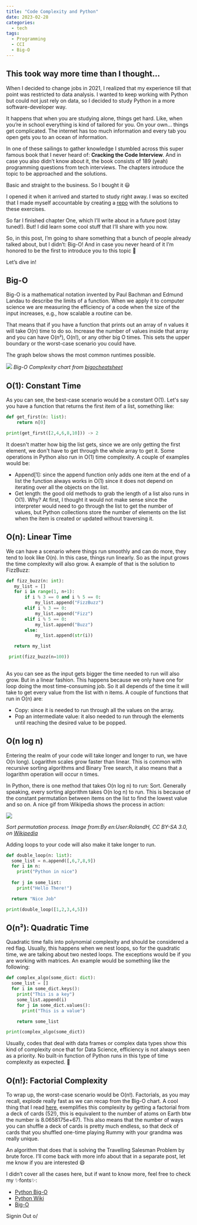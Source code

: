```yaml
---
title: "Code Complexity and Python"
date: 2023-02-28
categories:
  - tech
tags:
  - Programming
  - CCI
  - Big-O
---
```

## This took way more time than I thought... 

When I decided to change jobs in 2021, I realized that my experience till that point was restricted to data analysis.  I wanted to keep working with Python but could not just rely on data, so I decided to study Python in a more software-developer way.

It happens that when you are studying alone, things get hard. Like, when you’re in school everything is kind of tailored for you. On your own… things get complicated. The internet has too much information and every tab you open gets you to an ocean of information.

In one of these sailings to gather knowledge I stumbled across this super famous book that I never heard of: **Cracking the Code Interview**. And in case you also didn’t know about it, the book consists of 189 (yeah) programming questions from tech interviews. The chapters introduce the topic to be approached and the solutions.

Basic and straight to the business. So I bought it 😃 

I opened it when it arrived and started to study right away. I was so excited that I made myself accountable by creating a [repo](https://github.com/Isabela192/Coding_Interview) with the solutions to these exercises.

So far I finished chapter One, which I’ll write about in a future post (stay tuned!). But! I did learn some cool stuff that I’ll share with you now.

So, in this post, I’m going to share something that a bunch of people already talked about, but I didn’t: Big-O! And in case you never heard of it I’m honored to be the first to introduce you to this topic 🥳

Let’s dive in!

## Big-O

Big-O is a mathematical notation invented by Paul Bachman and Edmund Landau to describe the limits of a function. When we apply it to computer science we are measuring the efficiency of a code when the size of the input increases, e.g., how scalable a routine can be.

That means that if you have a function that prints out an array of n values it will take O(n) time to do so. Increase the number of values inside that array and you can have O(n²), O(n!), or any other big O times. This sets the upper boundary or the worst-case scenario you could have.

The graph below shows the most common runtimes possible.

![](/assets/images/post_images/big_O_chart.png)
*Big-O Complexity chart
from  [bigocheatsheet](https://www.bigocheatsheet.com/)*

## O(1): Constant Time
As you can see, the best-case scenario would be a constant O(1). Let's say you have a function that returns the first item of a list, something like:

````Python
def get_first(n: list):
	return n[0]

print(get_first([2,4,6,8,10])) -> 2
````

It doesn't matter how big the list gets, since we are only getting the first element, we don't have to get through the whole array to get it. Some operations in Python also run in O(1) time complexity. A couple of examples would be:

- Append[1]: since the append function only adds one item at the end of a list the function always works in O(1) since it does not depend on iterating over all the objects on the list.
- Get length: the good old methods to grab the length of a list also runs in O(1). Why? At first, I thought it would not make sense since the interpreter would need to go through the list to get the number of values, but Python collections store the number of elements on the list when the item is created or updated without traversing it.

## O(n): Linear Time
We can have a scenario where things run smoothly and can do more, they tend to look like  O(n). In this case,   things run linearly.  So as the input grows the time complexity will also grow. A example of that is the solution to FizzBuzz:

 ```Python
def fizz_buzz(n: int):
    my_list = []
    for i in range(1, n+1):
        if i % 3 == 0 and i % 5 == 0:
            my_list.append("FizzBuzz")
        elif i % 3 == 0:
            my_list.append("Fizz")
        elif i % 5 == 0:
            my_list.append("Buzz")
        else:
            my_list.append(str(i))

    return my_list

  print(fizz_buzz(n=100))
  
```
 As you can see as the input gets bigger the time needed to run will also grow. But in a linear fashion. This happens because we only have one for loop doing the most time-consuming job. So it all depends of the time it will take to get every value from the list with n items.
A couple of functions that run in O(n) are:

- Copy: since it is needed to run through all the values on the array.
- Pop an intermediate value: it also needed to run through the elements until reaching the desired value to be popped.

## O(n log n)
Entering the realm of your code will take longer and longer to run, we have O(n long). Logarithm scales grow faster than linear. This is common with recursive sorting algorithms and Binary Tree search, it also means that a logarithm operation will occur n times.

In Python, there is one method that takes O(n log n) to run: Sort. Generally speaking, every sorting algorithm takes O(n log n) to run. This is because of the constant permutation between items on the list to find the lowest value and so on. A nice gif from Wikipedia shows the process in action:

![](/assets/images/post_images/Sorting_quicksort_anim.gif)

*Sort permutation process. Image from:By en:User:RolandH, CC BY-SA 3.0, on [Wikipedia](https://en.wikipedia.org/wiki/Quicksort)*

Adding loops to your code will also make it take longer to run.


```Python
def double_loop(n: list):
  some_list = n.append([,6,7,8,9])
  for i in n:
    print("Python in nice")
    
  for j in some_list:
    print("Hello There!")

  return "Nice Job"

print(double_loop([1,2,3,4,5]))
```

## O(n²): Quadratic Time

Quadratic time falls into polynomial complexity and should be considered a red flag. Usually, this happens when we nest loops, so for the quadratic time, we are talking about two nested loops. The exceptions would be if you are working with matrices. An example would be something like the following: 

```Python
def complex_algo(some_dict: dict):
  some_list = []
  for i in some_dict.keys():
    print("This is a key")
    some_list.append(i)
    for j in some_dict.values():
      print("This is a value")

    return some_list

print(complex_algo(some_dict))
```
Usually, codes that deal with data frames or complex data types show this kind of complexity once that for Data Science, efficiency is not always seen as a priority. No built-in function of Python runs in this type of time complexity as expected. 🙂

## O(n!): Factorial Complexity
To wrap up, the worst-case scenario would be O(n!). Factorials, as you may recall, explode really fast as we can recap from the Big-O chart. A cool thing that I read [here](https://builtin.com/software-engineering-perspectives/nlogn), exemplifies this complexity by getting a factorial from a deck of cards (52!), this is equivalent to the number of atoms on Earth btw the number is 8.0658175e+67). This also means that the number of ways you can shuffle a deck of cards is pretty much endless, so that deck of cards that you shuffled one-time playing Rummy with your grandma was really unique.

An algorithm that does that is solving the Travelling Salesman Problem by brute force. I’ll come back with more info about that in a separate post, let me know if you are interested 😄

I didn’t cover all the cases here, but if want to know more, feel free to check my ✨fonts✨:

- [Python Big-O](https://stackabuse.com/big-o-notation-and-algorithm-analysis-with-python-examples/)
- [Python Wiki](https://wiki.python.org/moin/TimeComplexity)
- [Big-O](https://builtin.com/software-engineering-perspectives/nlogn)

Signin Out o/